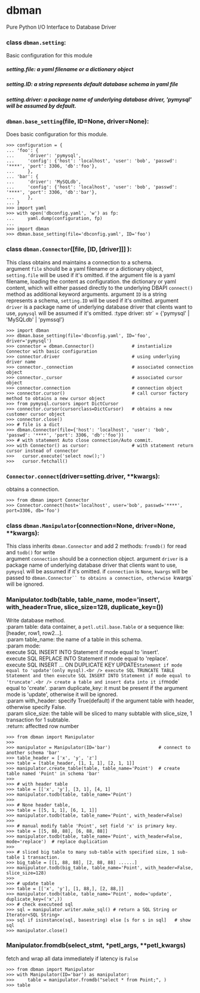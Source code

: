 # dbman
Pure Python I/O Interface to Database Driver

### class ``dbman.setting``:
Basic configuration for this module

##### setting.file: a yaml filename or a dictionary object
##### setting.ID: a string represents default database schema in yaml file
##### setting.driver: a package name of underlying database driver, 'pymysql' will be assumed by default.

### ``dbman.base_setting``(file, ID=None, driver=None):
Does basic configuration for this module.
```
>>> configuration = {
... 'foo': {
...     'driver': 'pymysql',
...     'config': {'host': 'localhost', 'user': 'bob', 'passwd': '****', 'port': 3306, 'db':'foo'},
...     },
... 'bar': {
...     'driver': 'MySQLdb',
...     'config': {'host': 'localhost', 'user': 'bob', 'passwd': '****', 'port': 3306, 'db':'bar'},
...     },
... }
>>> import yaml
>>> with open('dbconfig.yaml', 'w') as fp:
...     yaml.dump(configuration, fp)
...
>>> import dbman
>>> dbman.base_setting(file='dbconfig.yaml', ID='foo') 
```
   
   
### class ``dbman.Connector``([file, [ID, [driver]]] ):
This class obtains and maintains a connection to a schema.<br>
argument `file` should be a yaml filename or a dictionary object, `setting.file` will be used if it's omitted.
if the argument file is a yaml filename, loading the content as configuration.
the dictionary or yaml content, which will either passed directly to the underlying DBAPI
``connect()`` method as additional keyword arguments.
argument `ID` is a string represents a schema, `setting.ID` will be used if it's omitted.
argument `driver` is a package name of underlying database driver that clients want to use, `pymysql` will be assumed if it's omitted.
:type driver: str` = {'pymysql' | 'MySQLdb' | 'pymssql'}
	
```
>>> import dbman
>>> dbman.base_setting(file='dbconfig.yaml', ID='foo', driver='pymysql')
>>> connector = dbman.Connector()              # instantialize Connector with basic configuration
>>> connector.driver                           # using underlying driver name
>>> connector._connection                      # associated connection object
>>> connector._cursor                          # associated cursor object
>>> connector.connection                       # connection object
>>> connector.cursor()                         # call cursor factory method to obtains a new cursor object
>>> from pymysql.cursors import DictCursor
>>> connector.cursor(cursorclass=DictCursor)   # obtains a new customer cursor object
>>> connector.close()
>>> # file is a dict
>>> dbman.Connector(file={'host': 'localhost', 'user': 'bob', 'passwd': '****', 'port': 3306, 'db':'foo'}) 
>>> # with statement Auto close connection/Auto commit. 
>>> with Connector() as cursor:                # with statement return cursor instead of connector
>>>	  cursor.execute('select now();')
>>>	  cursor.fetchall()
```

### ``Connector.connect``(driver=setting.driver, **kwargs):
obtains a connection.
```
>>> from dbman import Connector
>>> Connector.connect(host='localhost', user='bob', passwd='****', port=3306, db='foo') 
```

### class ``dbman.Manipulator``(connection=None, driver=None, **kwargs):
This class inherits `dbman.Connector` and add 2 methods: `fromdb()` for read and `todb()` for write<br />
argument `connection` should be a connection object. 
argument `driver` is a package name of underlying database driver that clients want to use, `pymysql` will be assumed if it's omitted.
if `connection` is `None`, `kwargs` will be passed to `dbman.Connector`` to obtains a connection, otherwise `kwargs` will be ignored.


### Manipulator.todb(table, table_name, mode='insert', with_header=True, slice_size=128, duplicate_key=())
Write database method.<br />
:param table: data container, a `petl.util.base.Table` or a sequence like: [header, row1, row2...]. <br />
:param table_name: the name of a table in this schema.<br />
:param mode:<br />
	execute SQL INSERT INTO Statement if mode equal to 'insert'.<br />
	execute SQL REPLACE INTO Statement if mode equal to 'replace'.<br />
	execute SQL INSERT ... ON DUPLICATE KEY UPDATE` Statement if mode equal to 'update'(only mysql).<br />
 	execute SQL TRUNCATE TABLE Statement and then execute SQL INSERT INTO Statement if mode equal to 'truncate'.<br />
	create a table and insert data into it if `mode` equal to 'create'.
:param duplicate_key: it must be present if the argument mode is 'update', otherwise it will be ignored.<br />
:param with_header: specify True(default) if the argument table with header, otherwise specify False.<br />
:param slice_size: the table will be sliced to many subtable with slice_size, 1 transaction for 1 subtable.<br />
:return: affectted row number

```
>>> from dbman import Manipulator
>>> 
>>> manipulator = Manipulator(ID='bar')                  # connect to another schema 'bar'
>>> table_header = ['x', 'y', 'z']
>>> table = [table_header, [1, 1, 1], [2, 1, 1]]
>>> manipulator.create_table(table, table_name='Point')  # create table named 'Point' in schema 'bar'
>>>
>>> # with header table
>>> table = [['x', 'y'], [3, 1], [4, 1]
>>> manipulator.todb(table, table_name='Point')
>>>
>>> # None header table,
>>> table = [[5, 1, 1], [6, 1, 1]]
>>> manipulator.todb(table, table_name='Point', with_header=False)
>>>
>>> # manual modify table 'Point', set field 'x' is primary key.
>>> table = [[5, 88, 88], [6, 88, 88]]
>>> manipulator.todb(table, table_name='Point', with_header=False, mode='replace')  # replace duplication
>>>
>>> # sliced big table to many sub-table with specified size, 1 sub-table 1 transaction.
>>> big_table = [[1, 88, 88], [2, 88, 88] ......]
>>> manipulator.todb(big_table, table_name='Point', with_header=False, slice_size=128)
>>>
>>> # update table
>>> table = [['x', 'y'], [1, 88,], [2, 88,]]
>>> manipulator.todb(table, table_name='Point', mode='update', duplicate_key=('x',))
>>> # check executeed sql
>>> sql = manipulator.writer.make_sql() # return a SQL String or Iterator<SQL String>
>>> sql if isinstance(sql, basestring) else [s for s in sql]   # show sql
>>> manipulator.close()
```
	
	
### Manipulator.fromdb(select_stmt, *petl_args, **petl_kwargs)
fetch and wrap all data immediately if latency is `False`

```
>>> from dbman import Manipulator 
>>> with Manipulator(ID='bar') as manipulator:
>>>     table = manipulator.fromdb("select * from Point;", )
>>> table
```
    
